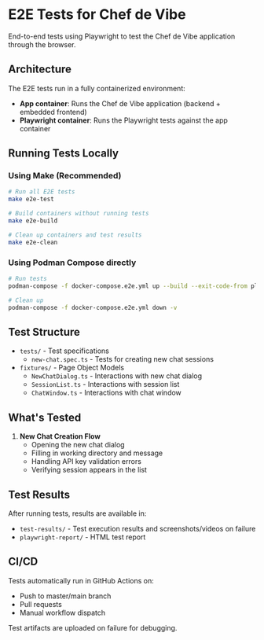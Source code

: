 # E2E Tests for Chef de Vibe

End-to-end tests using Playwright to test the Chef de Vibe application through the browser.

## Architecture

The E2E tests run in a fully containerized environment:
- **App container**: Runs the Chef de Vibe application (backend + embedded frontend)
- **Playwright container**: Runs the Playwright tests against the app container

## Running Tests Locally

### Using Make (Recommended)
```bash
# Run all E2E tests
make e2e-test

# Build containers without running tests
make e2e-build

# Clean up containers and test results
make e2e-clean
```

### Using Podman Compose directly
```bash
# Run tests
podman-compose -f docker-compose.e2e.yml up --build --exit-code-from playwright

# Clean up
podman-compose -f docker-compose.e2e.yml down -v
```

## Test Structure

- `tests/` - Test specifications
  - `new-chat.spec.ts` - Tests for creating new chat sessions
- `fixtures/` - Page Object Models
  - `NewChatDialog.ts` - Interactions with new chat dialog
  - `SessionList.ts` - Interactions with session list
  - `ChatWindow.ts` - Interactions with chat window

## What's Tested

1. **New Chat Creation Flow**
   - Opening the new chat dialog
   - Filling in working directory and message
   - Handling API key validation errors
   - Verifying session appears in the list

## Test Results

After running tests, results are available in:
- `test-results/` - Test execution results and screenshots/videos on failure
- `playwright-report/` - HTML test report

## CI/CD

Tests automatically run in GitHub Actions on:
- Push to master/main branch
- Pull requests
- Manual workflow dispatch

Test artifacts are uploaded on failure for debugging.